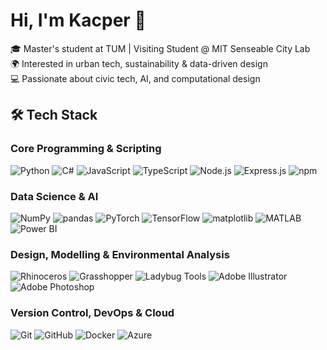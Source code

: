 # Hi, I'm Kacper 👋

🎓 Master's student at TUM | Visiting Student @ MIT Senseable City Lab  
🌍 Interested in urban tech, sustainability & data-driven design  
💻 Passionate about civic tech, AI, and computational design

## 🛠 Tech Stack

### Core Programming & Scripting
![Python](https://img.shields.io/badge/Python-3776AB?style=flat&logo=python&logoColor=white)
![C#](https://img.shields.io/badge/C%23-239120?style=flat&logo=c-sharp&logoColor=white)
![JavaScript](https://img.shields.io/badge/JavaScript-F7DF1E?style=flat&logo=javascript&logoColor=black)
![TypeScript](https://img.shields.io/badge/TypeScript-3178C6?style=flat&logo=typescript&logoColor=white)
![Node.js](https://img.shields.io/badge/Node.js-339933?style=flat&logo=node.js&logoColor=white)
![Express.js](https://img.shields.io/badge/Express.js-000000?style=flat&logo=express&logoColor=white)
![npm](https://img.shields.io/badge/npm-CB3837?style=flat&logo=npm&logoColor=white)

### Data Science & AI
![NumPy](https://img.shields.io/badge/NumPy-013243?style=flat&logo=numpy&logoColor=white)
![pandas](https://img.shields.io/badge/pandas-150458?style=flat&logo=pandas&logoColor=white)
![PyTorch](https://img.shields.io/badge/PyTorch-EE4C2C?style=flat&logo=pytorch&logoColor=white)
![TensorFlow](https://img.shields.io/badge/TensorFlow-FF6F00?style=flat&logo=tensorflow&logoColor=white)
![matplotlib](https://img.shields.io/badge/matplotlib-11557C?style=flat&logo=plotly&logoColor=white)
![MATLAB](https://img.shields.io/badge/MATLAB-0076A8?style=flat&logo=mathworks&logoColor=white)
![Power BI](https://img.shields.io/badge/Power%20BI-F2C811?style=flat&logo=power-bi&logoColor=black)

### Design, Modelling & Environmental Analysis
![Rhinoceros](https://img.shields.io/badge/Rhinoceros-801010?style=flat&logo=rhinoceros&logoColor=white)
![Grasshopper](https://img.shields.io/badge/Grasshopper-41B73C?style=flat&logo=grasshopper&logoColor=white)
![Ladybug Tools](https://img.shields.io/badge/Ladybug%20Tools-F58220?style=flat&logo=apachesolr&logoColor=white)
![Adobe Illustrator](https://img.shields.io/badge/Illustrator-FF9A00?style=flat&logo=adobe-illustrator&logoColor=white)
![Adobe Photoshop](https://img.shields.io/badge/Photoshop-31A8FF?style=flat&logo=adobe-photoshop&logoColor=white)

### Version Control, DevOps & Cloud
![Git](https://img.shields.io/badge/Git-F05032?style=flat&logo=git&logoColor=white)
![GitHub](https://img.shields.io/badge/GitHub-181717?style=flat&logo=github&logoColor=white)
![Docker](https://img.shields.io/badge/Docker-2496ED?style=flat&logo=docker&logoColor=white)
![Azure](https://img.shields.io/badge/Azure-0089D6?style=flat&logo=microsoft-azure&logoColor=white)
